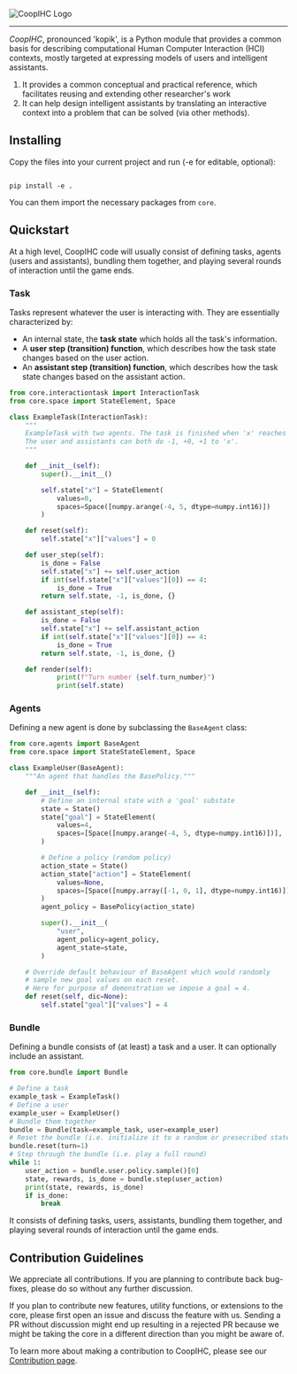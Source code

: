 ![CoopIHC Logo](https://raw.githubusercontent.com/jgori-ouistiti/interaction-agents/cj_opensource/docs/guide/images/coopihc-logo.png)

---

_CoopIHC_, pronounced 'kopik', is a Python module that provides a common basis for describing computational Human Computer Interaction (HCI) contexts, mostly targeted at expressing models of users and intelligent assistants.

1. It provides a common conceptual and practical reference, which facilitates reusing and extending other researcher's work
2. It can help design intelligent assistants by translating an interactive context into a problem that can be solved (via other methods).

## Installing

Copy the files into your current project and run (-e for editable, optional):

```Shell

pip install -e .

```

You can them import the necessary packages from `core`.

## Quickstart

At a high level, CoopIHC code will usually consist of defining tasks, agents (users and assistants), bundling them together, and playing several rounds of interaction until the game ends.

### Task

Tasks represent whatever the user is interacting with. They are essentially characterized by:

- An internal state, the **task state** which holds all the task's information.
- A **user step (transition) function**, which describes how the task state changes based on the user action.
- An **assistant step (transition) function**, which describes how the task state changes based on the assistant action.

```Python
from core.interactiontask import InteractionTask
from core.space import StateElement, Space

class ExampleTask(InteractionTask):
    """
    ExampleTask with two agents. The task is finished when 'x' reaches 4.
    The user and assistants can both do -1, +0, +1 to 'x'.
    """

    def __init__(self):
        super().__init__()

        self.state["x"] = StateElement(
            values=0,
            spaces=Space([numpy.arange(-4, 5, dtype=numpy.int16)])
        )

    def reset(self):
        self.state["x"]["values"] = 0

    def user_step(self):
        is_done = False
        self.state["x"] += self.user_action
        if int(self.state["x"]["values"][0]) == 4:
            is_done = True
        return self.state, -1, is_done, {}

    def assistant_step(self):
        is_done = False
        self.state["x"] += self.assistant_action
        if int(self.state["x"]["values"][0]) == 4:
            is_done = True
        return self.state, -1, is_done, {}

    def render(self):
            print(f"Turn number {self.turn_number}")
            print(self.state)
```

### Agents

Defining a new agent is done by subclassing the `BaseAgent` class:

```Python
from core.agents import BaseAgent
from core.space import StateStateElement, Space

class ExampleUser(BaseAgent):
    """An agent that handles the BasePolicy."""

    def __init__(self):
        # Define an internal state with a 'goal' substate
        state = State()
        state["goal"] = StateElement(
            values=4,
            spaces=[Space([numpy.arange(-4, 5, dtype=numpy.int16)])],
        )

        # Define a policy (random policy)
        action_state = State()
        action_state["action"] = StateElement(
            values=None,
            spaces=[Space([numpy.array([-1, 0, 1], dtype=numpy.int16)])],
        )
        agent_policy = BasePolicy(action_state)

        super().__init__(
            "user",
            agent_policy=agent_policy,
            agent_state=state,
        )

    # Override default behaviour of BaseAgent which would randomly
    # sample new goal values on each reset.
    # Here for purpose of demonstration we impose a goal = 4.
    def reset(self, dic=None):
        self.state["goal"]["values"] = 4
```

### Bundle

Defining a bundle consists of (at least) a task and a user.
It can optionally include an assistant.

```Python
from core.bundle import Bundle

# Define a task
example_task = ExampleTask()
# Define a user
example_user = ExampleUser()
# Bundle them together
bundle = Bundle(task=example_task, user=example_user)
# Reset the bundle (i.e. initialize it to a random or presecribed states)
bundle.reset(turn=1)
# Step through the bundle (i.e. play a full round)
while 1:
    user_action = bundle.user.policy.sample()[0]
    state, rewards, is_done = bundle.step(user_action)
    print(state, rewards, is_done)
    if is_done:
        break
```

It consists of defining tasks, users, assistants, bundling them together, and playing several rounds of interaction until the game ends.

## Contribution Guidelines

We appreciate all contributions. If you are planning to contribute back bug-fixes, please do so without any further discussion.

If you plan to contribute new features, utility functions, or extensions to the core, please first open an issue and discuss the feature with us.
Sending a PR without discussion might end up resulting in a rejected PR because we might be taking the core in a different direction than you might be aware of.

To learn more about making a contribution to CoopIHC, please see our [Contribution page](CONTRIBUTING.md).
